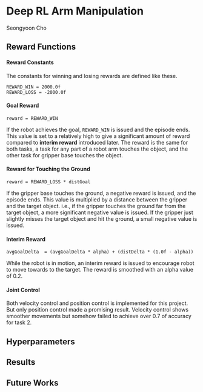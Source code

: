 # Deep RL Arm Manipulation

Seongyoon Cho

## Reward Functions

#### Reward Constants

The constants for winning and losing rewards are defined like these. 
```
REWARD_WIN = 2000.0f
REWARD_LOSS = -2000.0f
```

#### Goal Reward
`reward = REWARD_WIN`

If the robot achieves the goal, `REWARD_WIN` is issued and the episode ends. This value is set to a relatively high to give a significant amount of reward compared to **interim reward** introduced later. The reward is the same for both tasks, a task for any part of a robot arm touches the object, and the other task for gripper base touches the object. 

#### Reward for Touching the Ground
`reward = REWARD_LOSS * distGoal`

If the gripper base touches the ground, a negative reward is issued, and the episode ends. This value is multiplied by a distance between the gripper and the target object. i.e., if the gripper touches the ground far from the target object, a more significant negative value is issued. If the gripper just slightly misses the target object and hit the ground, a small negative value is issued.

#### Interim Reward
`avgGoalDelta  = (avgGoalDelta * alpha) + (distDelta * (1.0f - alpha))`

While the robot is in motion, an interim reward is issued to encourage robot to move towards to the target. The reward is smoothed with an alpha value of 0.2.

#### Joint Control
Both velocity control and position control is implemented for this project. But only position control made a promising result. Velocity control shows smoother movements but somehow failed to achieve over 0.7 of accuracy for task 2.

## Hyperparameters

## Results

## Future Works

